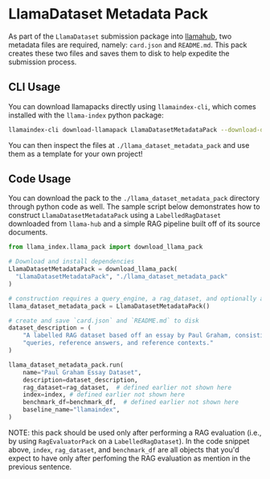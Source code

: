 # LlamaDataset Metadata Pack

As part of the `LlamaDataset` submission package into [llamahub](https://llamahub.ai),
two metadata files are required, namely: `card.json` and `README.md`. This pack
creates these two files and saves them to disk to help expedite the submission
process.

## CLI Usage

You can download llamapacks directly using `llamaindex-cli`, which comes installed with the `llama-index` python package:

```bash
llamaindex-cli download-llamapack LlamaDatasetMetadataPack --download-dir ./llama_dataset_metadata_pack
```

You can then inspect the files at `./llama_dataset_metadata_pack` and use them as a template for your own project!

## Code Usage

You can download the pack to the `./llama_dataset_metadata_pack` directory through python
code as well. The sample script below demonstrates how to construct `LlamaDatasetMetadataPack`
using a `LabelledRagDataset` downloaded from `llama-hub` and a simple RAG pipeline
built off of its source documents.

```python
from llama_index.llama_pack import download_llama_pack

# Download and install dependencies
LlamaDatasetMetadataPack = download_llama_pack(
  "LlamaDatasetMetadataPack", "./llama_dataset_metadata_pack"
)

# construction requires a query_engine, a rag_dataset, and optionally a judge_llm
llama_dataset_metadata_pack = LlamaDatasetMetadataPack()

# create and save `card.json` and `README.md` to disk
dataset_description = (
    "A labelled RAG dataset based off an essay by Paul Graham, consisting of "
    "queries, reference answers, and reference contexts."
)

llama_dataset_metadata_pack.run(
    name="Paul Graham Essay Dataset",
    description=dataset_description,
    rag_dataset=rag_dataset,  # defined earlier not shown here
    index=index, # defined earlier not shown here
    benchmark_df=benchmark_df,  # defined earlier not shown here
    baseline_name="llamaindex",
)
```

NOTE: this pack should be used only after performing a RAG evaluation (i.e., by
using `RagEvaluatorPack` on a `LabelledRagDataset`). In the code snippet above,
`index`, `rag_dataset`, and `benchmark_df` are all objects that you'd expect to
have only after perfoming the RAG evaluation as mention in the previous sentence.
